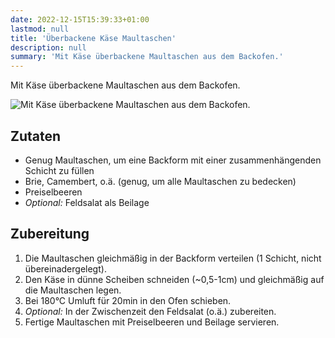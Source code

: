 ```yaml
---
date: 2022-12-15T15:39:33+01:00
lastmod: null
title: 'Überbackene Käse Maultaschen'
description: null
summary: 'Mit Käse überbackene Maultaschen aus dem Backofen.'
---
```


Mit Käse überbackene Maultaschen aus dem Backofen.

![Mit Käse überbackene Maultaschen aus dem Backofen.](./maultaschen.png)

## Zutaten

- Genug Maultaschen, um eine Backform mit einer zusammenhängenden Schicht zu füllen
- Brie, Camembert, o.ä. (genug, um alle Maultaschen zu bedecken)
- Preiselbeeren
- _Optional:_ Feldsalat als Beilage

## Zubereitung

1. Die Maultaschen gleichmäßig in der Backform verteilen (1 Schicht, nicht übereinadergelegt).
2. Den Käse in dünne Scheiben schneiden (~0,5-1cm) und gleichmäßig auf die Maultaschen legen.
3. Bei 180°C Umluft für 20min in den Ofen schieben.
4. _Optional:_ In der Zwischenzeit den Feldsalat (o.ä.) zubereiten.
5. Fertige Maultaschen mit Preiselbeeren und Beilage servieren.
